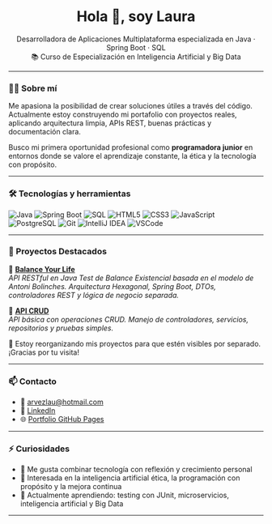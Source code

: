 <h1 align="center">Hola 👋, soy Laura</h1>

<p align="center">
  Desarrolladora de Aplicaciones Multiplataforma especializada en Java · Spring Boot · SQL  
  <br>📚 Curso de Especialización en Inteligencia Artificial y Big Data
</p>

---

### 👩‍💻 Sobre mí

Me apasiona la posibilidad de crear soluciones útiles a través del código.  
Actualmente estoy construyendo mi portafolio con proyectos reales, aplicando arquitectura limpia, APIs REST, buenas prácticas y documentación clara.

Busco mi primera oportunidad profesional como **programadora junior** en entornos donde se valore el aprendizaje constante, la ética y la tecnología con propósito.

---

### 🛠 Tecnologías y herramientas

![Java](https://img.shields.io/badge/Java-007396?style=flat-square&logo=java&logoColor=white)
![Spring Boot](https://img.shields.io/badge/Spring_Boot-6DB33F?style=flat-square&logo=spring-boot&logoColor=white)
![SQL](https://img.shields.io/badge/SQL-4479A1?style=flat-square&logo=mysql&logoColor=white)
![HTML5](https://img.shields.io/badge/HTML5-E34F26?style=flat-square&logo=html5&logoColor=white)
![CSS3](https://img.shields.io/badge/CSS3-1572B6?style=flat-square&logo=css3&logoColor=white)
![JavaScript](https://img.shields.io/badge/JavaScript-F7DF1E?style=flat-square&logo=javascript&logoColor=black)
![PostgreSQL](https://img.shields.io/badge/PostgreSQL-316192?style=flat-square&logo=postgresql&logoColor=white)
![Git](https://img.shields.io/badge/Git-F05032?style=flat-square&logo=git&logoColor=white)
![IntelliJ IDEA](https://img.shields.io/badge/IntelliJ%20IDEA-000000?style=flat-square&logo=intellijidea&logoColor=white)
![VSCode](https://img.shields.io/badge/VS%20Code-007ACC?style=flat-square&logo=visual-studio-code&logoColor=white)

---

### 🚀 Proyectos Destacados

🔹 [**Balance Your Life**](https://github.com/LauraArvez/Balance-Your-Life-WebApp)  
_API RESTful en Java Test de Balance Existencial basada en el modelo de Antoni Bolinches. 
Arquitectura Hexagonal, Spring Boot, DTOs, controladores REST y lógica de negocio separada._

🔹 [**API CRUD**](https://github.com/LauraArvez/portfolio/tree/main/apicrud)  
_API básica con operaciones CRUD. Manejo de controladores, servicios, repositorios y pruebas simples._

📌 Estoy reorganizando mis proyectos para que estén visibles por separado. ¡Gracias por tu visita!

---

### 📫 Contacto

- 📧 [arvezlau@hotmail.com](mailto:arvezlau@hotmail.com)  
- 💼 [LinkedIn](https://linkedin.com/in/lauraarvez)  
- 🌐 [Portfolio GitHub Pages](https://lauraarvez.github.io/)

---

### ⚡ Curiosidades

- 💬 Me gusta combinar tecnología con reflexión y crecimiento personal  
- 🧠 Interesada en la inteligencia artificial ética, la programación con propósito y la mejora continua  
- 🌱 Actualmente aprendiendo: testing con JUnit, microservicios, inteligencia artificial y Big Data

---
